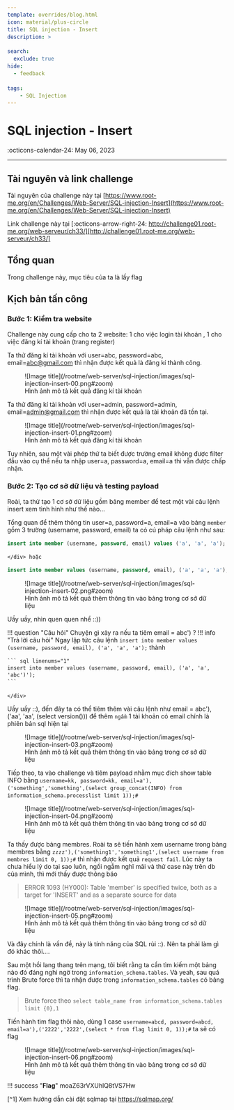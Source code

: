 ```yaml
---
template: overrides/blog.html
icon: material/plus-circle
title: SQL injection - Insert
description: >
  
search:
  exclude: true
hide:
  - feedback

tags:
    - SQL Injection 
---
```


# __SQL injection - Insert__

<span>
:octicons-calendar-24: May 06, 2023

</span>

---


## __Tài nguyên và link challenge__

Tài nguyên của challenge này tại [https://www.root-me.org/en/Challenges/Web-Server/SQL-injection-Insert](https://www.root-me.org/en/Challenges/Web-Server/SQL-injection-Insert)

Link challenge này tại [:octicons-arrow-right-24: http://challenge01.root-me.org/web-serveur/ch33/][http://challenge01.root-me.org/web-serveur/ch33/]

  [http://challenge01.root-me.org/web-serveur/ch33/]: http://challenge01.root-me.org/web-serveur/ch33/

## __Tổng quan__

Trong challenge này, mục tiêu của ta là lấy flag

## __Kịch bản tấn công__
### Bước 1: Kiểm tra website

Challenge này cung cấp cho ta 2 website: 1 cho việc login tài khoản , 1 cho việc đăng kí tài khoản (trang register)

Ta thử đăng kí tài khoản với user=abc, password=abc, email=abc@gmail.com thì nhận được kết quả là đăng kí thành công.

<figure markdown>
  ![Image title](/rootme/web-server/sql-injection/images/sql-injection-insert-00.png#zoom)
  <figcaption>Hình ảnh mô tả kết quả đăng kí tài khoản</figcaption>
</figure>

Ta thử đăng kí tài khoản với user=admin, password=admin, email=admin@gmail.com thì nhận được kết quả là tài khoản đã tồn tại.

<figure markdown>
  ![Image title](/rootme/web-server/sql-injection/images/sql-injection-insert-01.png#zoom)
  <figcaption>Hình ảnh mô tả kết quả đăng kí tài khoản</figcaption>
</figure>

Tuy nhiên, sau một vài phép thử ta biết được trường email không được filter đầu vào cụ thể nếu ta nhập user=a, password=a, email=a thì vẫn được chấp nhận.

### Bước 2: Tạo cơ sở dữ liệu và testing payload

Roài, ta thử tạo 1 cơ sở dữ liệu gồm bảng member để test một vài câu lệnh insert xem tình hình như thế nào...

Tổng quan để thêm thông tin user=a, password=a, email=a vào bảng `member` gồm 3 trường (username, password, email) ta có cú pháp câu lệnh như sau:

<div class="result" markdown>

``` sql linenums="1"
insert into member (username, password, email) values ('a', 'a', 'a');
```

    </div> hoặc

<div class="result" markdown>

``` sql linenums="1"
insert into member values (username, password, email), ('a', 'a', 'a'); 
```

</div>

<figure markdown>
  ![Image title](/rootme/web-server/sql-injection/images/sql-injection-insert-02.png#zoom)
  <figcaption>Hình ảnh mô tả kết quả thêm thông tin vào bảng trong cơ sở dữ liệu</figcaption>
</figure>

Uầy uầy, nhìn quen quen nhể ::))

!!! question "Câu hỏi"
    Chuyện gì xảy ra nếu ta tiêm email = abc') ?
!!! info "Trả lời câu hỏi"
    Ngay lập tức câu lệnh `insert into member values (username, password, email), ('a', 'a', 'a');` thành 
    <div class="result" markdown>

    ``` sql linenums="1"
    insert into member values (username, password, email), ('a', 'a', 'abc')');
    ```

    </div>


Uầy uầy ::), đến đây ta có thể tiêm thêm vài câu lệnh như email = abc'), ('aa', 'aa', (select version())) để thêm `ngầm` 1 tài khoản có email chính là phiên bản sql hiện tại

<figure markdown>
  ![Image title](/rootme/web-server/sql-injection/images/sql-injection-insert-03.png#zoom)
  <figcaption>Hình ảnh mô tả kết quả thêm thông tin vào bảng trong cơ sở dữ liệu</figcaption>
</figure>

Tiếp theo, ta vào challenge và tiêm payload nhằm mục đích show table INFO bằng `username=kk, password=kk, email=a'),('something','something',(select group_concat(INFO) from information_schema.processlist limit 1));#`

<figure markdown>
  ![Image title](/rootme/web-server/sql-injection/images/sql-injection-insert-04.png#zoom)
  <figcaption>Hình ảnh mô tả kết quả thêm thông tin vào bảng trong cơ sở dữ liệu</figcaption>
</figure>
 
Ta thấy được bảng membres. Roài ta sẽ tiến hành xem username trong bảng membres bằng `zzzz'),('something1','something1',(select username from membres limit 0, 1));#` thì nhận được kết quả `request fail`. Lúc này ta chưa hiểu lý do tại sao luôn, ngồi ngẫm nghĩ mãi và thử case này trên db của mình, thì mới thấy được thông báo

> ERROR 1093 (HY000): Table 'member' is specified twice, both as a target for 'INSERT' and as a separate source for data

<figure markdown>
  ![Image title](/rootme/web-server/sql-injection/images/sql-injection-insert-05.png#zoom)
  <figcaption>Hình ảnh mô tả kết quả thêm thông tin vào bảng trong cơ sở dữ liệu</figcaption>
</figure>

Và đây chính là vấn đề, này là tính năng của SQL rùi ::). Nên ta phải làm gì đó khác thôi....

Sau một hồi lang thang trên mạng, tôi biết rằng ta cần tìm kiếm một bảng nào đó đáng nghi ngờ trong `information_schema.tables`. Và yeah, sau quá trình Brute force thì ta nhận được trong `information_schema.tables` có bảng flag. 

> Brute force theo `select table_name from information_schema.tables limit {0},1`

Tiến hành tìm flag thôi nào, dùng 1 case `username=abcd, password=abcd, email=a'),('2222','2222',(select * from flag limit 0, 1));#` ta sẽ có flag

<figure markdown>
  ![Image title](/rootme/web-server/sql-injection/images/sql-injection-insert-06.png#zoom)
  <figcaption>Hình ảnh mô tả kết quả thêm thông tin vào bảng trong cơ sở dữ liệu</figcaption>
</figure>

!!! success "__Flag__"
    moaZ63rVXUhlQ8tVS7Hw

 [^1] Xem hướng dẫn cài đặt sqlmap tại https://sqlmap.org/
